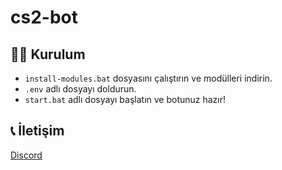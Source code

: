 # cs2-bot

## 🧑‍💻 Kurulum
- `install-modules.bat` dosyasını çalıştırın ve modülleri indirin.
- `.env` adlı dosyayı doldurun.
- `start.bat` adlı dosyayı başlatın ve botunuz hazır!

## 📞 İletişim
[Discord](https://discord.com/users/693140554330144829)